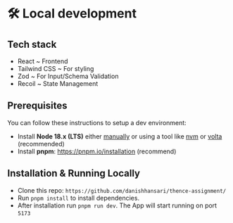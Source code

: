 # 🛠️ Local development

## Tech stack 

- React ~ Frontend 
- Tailwind CSS ~ For styling
- Zod ~ For Input/Schema Validation
- Recoil ~ State Management 

##  Prerequisites

You can follow these instructions to setup a dev environment:

- Install **Node 18.x (LTS)** either [manually](https://nodejs.org/dist/latest-v14.x/) or using a tool like [nvm](https://github.com/creationix/nvm) or [volta](https://volta.sh/) (recommended)
- Install **pnpm**: https://pnpm.io/installation (recommend)


##  Installation & Running Locally 
- Clone this repo: `https://github.com/danishhansari/thence-assignment/`
- Run `pnpm install` to install dependencies.
- After installation run `pnpm run dev`.
The App will start running on port `5173`
